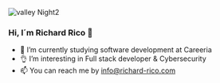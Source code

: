 ![valley Night2](https://user-images.githubusercontent.com/104793974/191202043-46d49e64-ef70-4ae5-9daf-c34fcdbaea4c.png)


### Hi, I´m Richard Rico 👋

- 🌱 I’m currently studying software development at Careeria 
- 👌  I’m interesting in Full stack developer & Cybersecurity
- 📫 You can reach me by info@richard-rico.com
